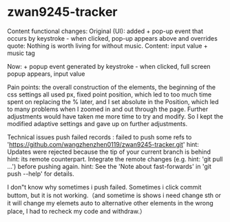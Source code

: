 # zwan9245-tracker

Content functional changes:
Original (UI): added + pop-up event that occurs by keystroke - when clicked, pop-up appears above and overrides quote: Nothing is worth living for without music. Content: input value + music tag

Now: + popup event generated by keystroke - when clicked, full screen popup appears, input value

Pain points: the overall construction of the elements, the beginning of the css settings all used px, fixed point position, which led to too much time spent on replacing the % later, and I set absolute in the Position, which led to many problems when I zoomed in and out through the page. Further adjustments would have taken me more time to try and modify. So I kept the modified adaptive settings and gave up on further adjustments.

Technical issues
push failed records : failed to push some refs to 'https://github.com/wangzhenzhen0119/zwan9245-tracker.git'
hint: Updates were rejected because the tip of your current branch is behind
hint: its remote counterpart. Integrate the remote changes (e.g.
hint: 'git pull ...') before pushing again.
hint: See the 'Note about fast-forwards' in 'git push --help' for details.

I don"t know why sometimes i push failed. Sometimes i click commit buttom, but it is not working.（and sometime is shows i need change sth or it will change my elemets auto to alternative other elements in the wrong place, I had to recheck my code and withdraw.）